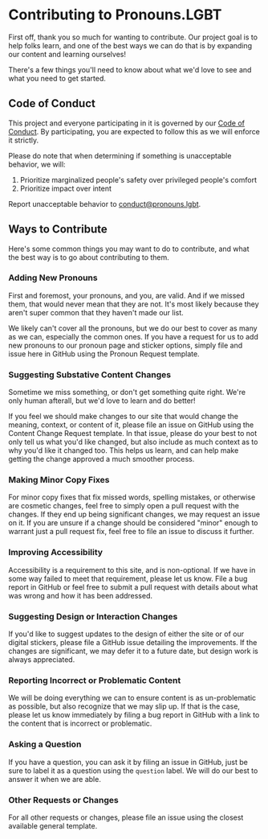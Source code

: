 # Contributing to Pronouns.LGBT

First off, thank you so much for wanting to contribute. Our project goal is to
help folks learn, and one of the best ways we can do that is by expanding our
content and learning ourselves!

There's a few things you'll need to know about what we'd love to see and what
you need to get started.

## Code of Conduct

This project and everyone participating in it is governed by our
[Code of Conduct](CODE_OF_CONDUCT.md). By participating, you are expected to
follow this as we will enforce it strictly.

Please do note that when determining if something is unacceptable behavior, we
will:

1. Prioritize marginalized people's safety over privileged people's comfort
2. Prioritize impact over intent

Report unacceptable behavior to
[conduct@pronouns.lgbt](mailto:conduct@pronouns.lgbt).

## Ways to Contribute

Here's some common things you may want to do to contribute, and what the best
way is to go about contributing to them.

### Adding New Pronouns

First and foremost, your pronouns, and you, are valid. And if we missed them,
that would never mean that they are not. It's most likely because they aren't
super common that they haven't made our list.

We likely can't cover all the pronouns, but we do our best to cover as many as
we can, especially the common ones. If you have a request for us to add new
pronouns to our pronoun page and sticker options, simply file and issue here
in GitHub using the Pronoun Request template.

### Suggesting Substative Content Changes

Sometime we miss something, or don't get something quite right. We're only human
afterall, but we'd love to learn and do better!

If you feel we should make changes to our site that would change the meaning,
context, or content of it, please file an issue on GitHub using the Content
Change Request template. In that issue, please do your best to not only tell us
what you'd like changed, but also include as much context as to why you'd like
it changed too. This helps us learn, and can help make getting the change
approved a much smoother process.

### Making Minor Copy Fixes

For minor copy fixes that fix missed words, spelling mistakes, or otherwise are
cosmetic changes, feel free to simply open a pull request with the changes. If
they end up being significant changes, we may request an issue on it. If you are
unsure if a change should be considered "minor" enough to warrant just a pull
request fix, feel free to file an issue to discuss it further.

### Improving Accessibility

Accessibility is a requirement to this site, and is non-optional. If we have in
some way failed to meet that requirement, please let us know. File a bug report
in GitHub or feel free to submit a pull request with details about what was
wrong and how it has been addressed.

### Suggesting Design or Interaction Changes

If you'd like to suggest updates to the design of either the site or of our
digital stickers, please file a GitHub issue detailing the improvements. If the
changes are significant, we may defer it to a future date, but design work is
always appreciated.

### Reporting Incorrect or Problematic Content

We will be doing everything we can to ensure content is as un-problematic as
possible, but also recognize that we may slip up. If that is the case, please
let us know immediately by filing a bug report in GitHub with a link to the
content that is incorrect or problematic.

### Asking a Question

If you have a question, you can ask it by filing an issue in GitHub, just be
sure to label it as a question using the `question` label. We will do our best
to answer it when we are able.

### Other Requests or Changes

For all other requests or changes, please file an issue using the closest
available general template.
